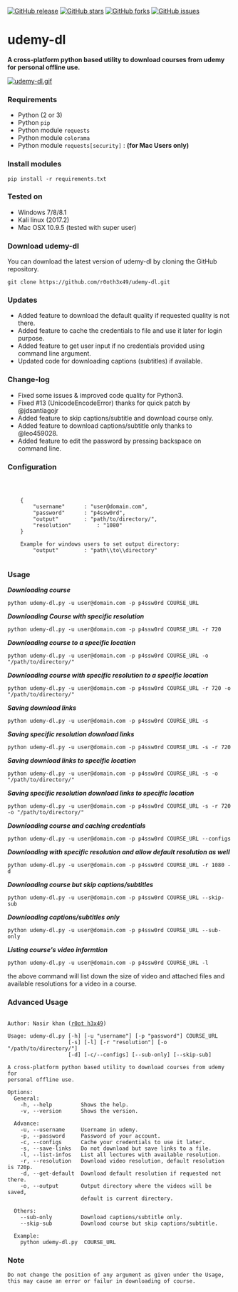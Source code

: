 [![GitHub release](https://img.shields.io/badge/release-v0.3-brightgreen.svg?style=flat-square)](https://github.com/r0oth3x49/udemy-dl/releases/tag/v0.3)
[![GitHub stars](https://img.shields.io/github/stars/r0oth3x49/udemy-dl.svg?style=flat-square)](https://github.com/r0oth3x49/udemy-dl/stargazers)
[![GitHub forks](https://img.shields.io/github/forks/r0oth3x49/udemy-dl.svg?style=flat-square)](https://github.com/r0oth3x49/udemy-dl/network)
[![GitHub issues](https://img.shields.io/github/issues/r0oth3x49/udemy-dl.svg?style=flat-square)](https://github.com/r0oth3x49/udemy-dl/issues)

# udemy-dl
**A cross-platform python based utility to download courses from udemy for personal offline use.**

[![udemy-dl.gif](https://s26.postimg.org/st8y7ud5l/udemy-dl.gif)](https://postimg.org/image/y4nusjz85/)

### Requirements

- Python (2 or 3)
- Python `pip`
- Python module `requests`
- Python module `colorama`
- Python module `requests[security]` : **(for Mac Users only)**

### Install modules

	pip install -r requirements.txt
	
### Tested on

- Windows 7/8/8.1
- Kali linux (2017.2)
- Mac OSX 10.9.5 (tested with super user)
 
### Download udemy-dl

You can download the latest version of udemy-dl by cloning the GitHub repository.

	git clone https://github.com/r0oth3x49/udemy-dl.git
	
### Updates

- Added feature to download the default quality if requested quality is not there.
- Added feature to cache the credentials to file and use it later for login purpose.
- Added feature to get user input if no credentials provided using command line argument.
- Updated code for downloading captions (subtitles) if available.


### Change-log

- Fixed some issues & improved code quality for Python3.
- Fixed #13 (UnicodeEncodeError) thanks for quick patch by @jdsantiagojr 
- Added feature to skip captions/subtitle and download course only.
- Added feature to download captions/subtitle only thanks to @leo459028.
- Added feature to edit the password by pressing backspace on command line.
	
### Configuration

<pre><code>
	
	
	{
		"username" 		: "user@domain.com",
		"password" 		: "p4ssw0rd",
		"output" 		: "path/to/directory/",
		"resolution" 		: "1080"
	}
	
	Example for windows users to set output directory:
		"output" 		: "path\\to\\directory"
		
</code></pre>


### Usage

***Downloading course***

	python udemy-dl.py -u user@domain.com -p p4ssw0rd COURSE_URL
	
***Downloading Course with specific resolution***

	python udemy-dl.py -u user@domain.com -p p4ssw0rd COURSE_URL -r 720
	
***Downloading course to a specific location***

	python udemy-dl.py -u user@domain.com -p p4ssw0rd COURSE_URL -o "/path/to/directory/"
	
***Downloading course with specific resolution to a specific location***

	python udemy-dl.py -u user@domain.com -p p4ssw0rd COURSE_URL -r 720 -o "/path/to/directory/"

***Saving download links***

	python udemy-dl.py -u user@domain.com -p p4ssw0rd COURSE_URL -s

***Saving specific resolution download links***

	python udemy-dl.py -u user@domain.com -p p4ssw0rd COURSE_URL -s -r 720

***Saving download links to specific location***
	
	python udemy-dl.py -u user@domain.com -p p4ssw0rd COURSE_URL -s -o "/path/to/directory/"
	
***Saving specific resolution download links to specific location***

	python udemy-dl.py -u user@domain.com -p p4ssw0rd COURSE_URL -s -r 720 -o "/path/to/directory/"

***Downloading course and caching credentials***

	python udemy-dl.py -u user@domain.com -p p4ssw0rd COURSE_URL --configs

***Downloading with specific resolution and allow default resolution as well***

	python udemy-dl.py -u user@domain.com -p p4ssw0rd COURSE_URL -r 1080 -d

***Downloading course but skip captions/subtitles***

	python udemy-dl.py -u user@domain.com -p p4ssw0rd COURSE_URL --skip-sub

***Downloading captions/subtitles only***

	python udemy-dl.py -u user@domain.com -p p4ssw0rd COURSE_URL --sub-only

***Listing course's video informtion***

	python udemy-dl.py -u user@domain.com -p p4ssw0rd COURSE_URL -l
the above command will list down the size of video and attached files and available resolutions for a video in a course.

### Advanced Usage

<pre><code>
Author: Nasir khan (<a href="http://r0oth3x49.herokuapp.com/">r0ot h3x49</a>)

Usage: udemy-dl.py [-h] [-u "username"] [-p "password"] COURSE_URL
                   [-s] [-l] [-r "resolution"] [-o "/path/to/directory/"]
                   [-d] [-c/--configs] [--sub-only] [--skip-sub]

A cross-platform python based utility to download courses from udemy for
personal offline use.

Options:
  General:
    -h, --help         Shows the help.
    -v, --version      Shows the version.

  Advance:
    -u, --username     Username in udemy.
    -p, --password     Password of your account.
    -c, --configs      Cache your credentials to use it later.
    -s, --save-links   Do not download but save links to a file.
    -l, --list-infos   List all lectures with available resolution.
    -r, --resolution   Download video resolution, default resolution is 720p.
    -d, --get-default  Download default resolution if requested not there.
    -o, --output       Output directory where the videos will be saved,
                       default is current directory.
  
  Others:
    --sub-only         Download captions/subtitle only.
    --skip-sub         Download course but skip captions/subtitle.

  Example:
	python udemy-dl.py  COURSE_URL
</code></pre>


### Note 
<pre><code>Do not change the position of any argument as given under the Usage, this may cause an error or failur in downloading of course.</code></pre>
